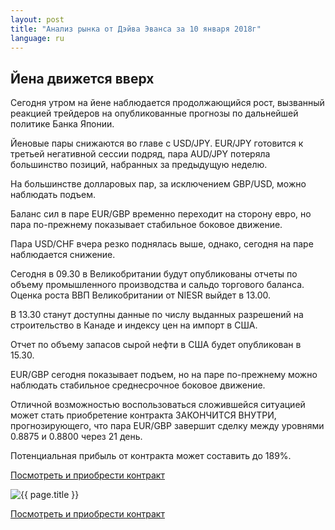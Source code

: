 ```yaml
---
layout: post
title: "Анализ рынка от Дэйва Эванса за 10 января 2018г"
language: ru
---
```

## Йена движется вверх

Сегодня утром на йене наблюдается продолжающийся рост, вызванный реакцией трейдеров на опубликованные прогнозы по дальнейшей политике Банка Японии.

Йеновые пары снижаются во главе с USD/JPY. EUR/JPY готовится к третьей негативной сессии подряд, пара AUD/JPY потеряла большинство позиций, набранных за предыдущую неделю.

На большинстве долларовых пар, за исключением GBP/USD, можно наблюдать подъем.

Баланс сил в паре EUR/GBP временно переходит на сторону евро, но пара по-прежнему показывает стабильное боковое движение.

Пара USD/CHF вчера резко поднялась выше, однако, сегодня на паре наблюдается снижение.
 
 
Сегодня в 09.30 в Великобритании будут опубликованы отчеты по объему промышленного производства и сальдо торгового баланса. Оценка роста ВВП Великобритании от NIESR выйдет в 13.00.

В 13.30 станут доступны данные по числу выданных разрешений на строительство в Канаде и индексу цен на импорт в США.

Отчет по объему запасов сырой нефти в США будет опубликован в 15.30.
 
 
EUR/GBP сегодня показывает подъем, но на паре по-прежнему можно наблюдать стабильное среднесрочное боковое движение.

Отличной возможностью воспользоваться сложившейся ситуацией может стать приобретение контракта ЗАКОНЧИТСЯ ВНУТРИ, прогнозирующего, что пара EUR/GBP завершит сделку между уровнями 0.8875 и 0.8800 через 21 день.

Потенциальная прибыль от контракта может составить до 189%.

<a href="http://record.binary.com/_bivVDfg8lHux76XffYA0JmNd7ZgqdRLk/1/market=forex&underlying=frxEURGBP&formname=endsinout&duration_amount=21&duration_units=d&amount=10&amount_type=payout&expiry_type=duration&barrier_high=0.8875&barrier_low=0.8800&s=1&t=AGAo0wZxiuWVUSIZnKLQvZ0co5lt24DG" target="_blank">Посмотреть и приобрести контракт</a>

<img src="{{ site.url }}/images/jan-18/ru-10-jan-18.png" alt="{{ page.title }}"  title="{{ page.title }}">

<a href="%LINK%%?https://www.binary.com/d/trade.cgi?market=forex&underlying=frxEURGBP&formname=endsinout&duration_amount=21&duration_units=d&amount=10&amount_type=payout&expiry_type=duration&barrier_high=0.8875&barrier_low=0.8800&s=1&t=AGAo0wZxiuWVUSIZnKLQvZ0co5lt24DG" target="_blank">Посмотреть и приобрести контракт</a>
